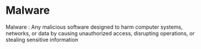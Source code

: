 # Malware

Malware
 : Any malicious software designed to harm computer systems, networks, or data by causing unauthorized access, disrupting operations, or stealing sensitive information